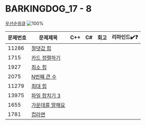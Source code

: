 # BARKINGDOG_17 - 8

[우선순위큐](https://github.com/encrypted-def/basic-algo-lecture/blob/master/workbook/0x17.md)
![100%](https://progress-bar.xyz/0/?scale=8&title=progress&width=500&color=babaca&suffix=/8)

| 문제번호 | 문제제목                               | C++ | C#  | 회고 | 리마인드✔️❓ |
| -------- | -------------------------------------- | --- | --- | ---- | ------------ |
| 11286    | [절댓값 힙](https://boj.kr/11286)      |     |     |      |              |
| 1715     | [카드 정렬하기](https://boj.kr/1715)   |     |     |      |              |
| 1927     | [최소 힙](https://boj.kr/1927)         |     |     |      |              |
| 2075     | [N번째 큰 수](https://boj.kr/2075)     |     |     |      |              |
| 11279    | [최대 힙](https://boj.kr/11279)        |     |     |      |              |
| 13975    | [파일 합치기 3](https://boj.kr/13975)  |     |     |      |              |
| 1655     | [가운데를 말해요](https://boj.kr/1655) |     |     |      |              |
| 1781     | [컵라면](https://boj.kr/1781)          |     |     |      |              |
